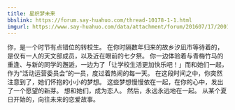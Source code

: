 ```yaml
---
title: 星织梦未来
bbslink: https://forum.say-huahuo.com/thread-10178-1-1.html
imgurl: https://www.say-huahuo.com/data/attachment/forum/201607/17/200140s4ctp1y2bd049t3d.jpg
---
```


你，是一个时节有点错位的转校生。
在你时隔数年归来的故乡汐凪市等待着的，是仅有一人的天文部成员，以及近在眼前的七夕祭。
你一边体验着与青梅竹马的重逢、与新的同学的邂逅，一边为了「让学校生活更加快乐吧！」而和她们一起，作为“活动运营委员会”的一员，度过着热闹的每一天。
在这段时间之中，你突然注意到了，她们怀抱的小小的梦想。
这些梦想慢慢依在一起，在你的心中，发出了一个愿望的新芽。
想和她们，成为恋人。
然后，永远永远地在一起。
从某个夏日开始的，向往未来的恋爱故事。<!--more-->

